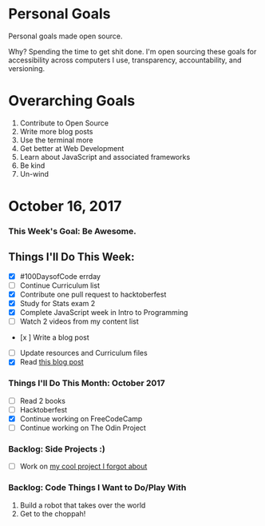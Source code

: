 
Personal Goals
==============

Personal goals made open source.

Why? Spending the time to get shit done. I'm open sourcing these goals for accessibility across computers I use, transparency, accountability, and versioning.

# Overarching Goals
1. Contribute to Open Source
2. Write more blog posts
3. Use the terminal more
4. Get better at Web Development
5. Learn about JavaScript and associated frameworks
6. Be kind
7. Un-wind

# October 16, 2017

### This Week's Goal: Be Awesome.

## Things I'll Do This Week:
- [x] #100DaysofCode errday
- [ ] Continue Curriculum list
- [x] Contribute one pull request to hacktoberfest
- [x] Study for Stats exam 2
- [x] Complete JavaScript week in Intro to Programming
- [ ] Watch 2 videos from my content list
- [x ] Write a blog post
- [ ] Update resources and Curriculum files
- [x] Read [this blog post](http://una.github.io/personal-goals-guide)

### Things I'll Do This Month: October 2017
- [ ] Read 2 books
- [ ] Hacktoberfest
- [x] Continue working on FreeCodeCamp 
- [ ] Continue working on The Odin Project

### Backlog: Side Projects :)
- [ ] Work on [my cool project I forgot about](http://google.com)

### Backlog: Code Things I Want to Do/Play With
1. Build a robot that takes over the world
2. Get to the choppah!
